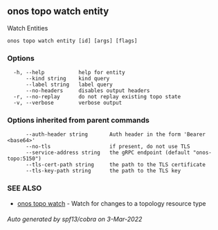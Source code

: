 ## onos topo watch entity

Watch Entities

```
onos topo watch entity [id] [args] [flags]
```

### Options

```
  -h, --help           help for entity
      --kind string    kind query
      --label string   label query
      --no-headers     disables output headers
  -r, --no-replay      do not replay existing topo state
  -v, --verbose        verbose output
```

### Options inherited from parent commands

```
      --auth-header string       Auth header in the form 'Bearer <base64>'
      --no-tls                   if present, do not use TLS
      --service-address string   the gRPC endpoint (default "onos-topo:5150")
      --tls-cert-path string     the path to the TLS certificate
      --tls-key-path string      the path to the TLS key
```

### SEE ALSO

* [onos topo watch](onos_topo_watch.md)	 - Watch for changes to a topology resource type

###### Auto generated by spf13/cobra on 3-Mar-2022
